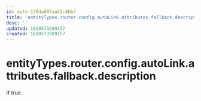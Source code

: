 ```yaml
---
id: auto-178da80faa52c4bb7
title: 'entityTypes.router.config.autoLink.attributes.fallback.description'
desc: ''
updated: 1618573589157
created: 1618573589157
---
```

# entityTypes.router.config.autoLink.attributes.fallback.description

If true